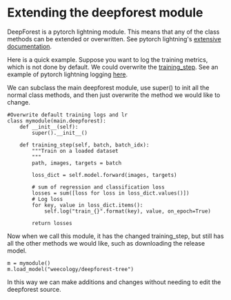 # Extending the deepforest module

DeepForest is a pytorch lightning module. This means that any of the class methods can be extended or overwritten. See pytorch lightning's [extensive documentation](https://pytorch-lightning.readthedocs.io/en/latest/starter/introduction_guide.html).

Here is a quick example. Suppose you want to log the training metrics, which is not done by default. We could overwrite the [training_step](https://pytorch-lightning.readthedocs.io/en/latest/common/lightning_module.html?highlight=training_step#training-loop). See an example of pytorch lightning logging [here](https://pytorch-lightning.readthedocs.io/en/latest/common/loggers.html).

We can subclass the main deepforest module, use super() to init all the normal class methods, and then just overwrite the method we would like to change.

```
#Overwrite default training logs and lr
class mymodule(main.deepforest):
    def __init__(self):
        super().__init__()
    
    def training_step(self, batch, batch_idx):
        """Train on a loaded dataset
        """
        path, images, targets = batch
    
        loss_dict = self.model.forward(images, targets)
    
        # sum of regression and classification loss
        losses = sum([loss for loss in loss_dict.values()])
        # Log loss
        for key, value in loss_dict.items():
            self.log("train_{}".format(key), value, on_epoch=True)
            
        return losses
```

Now when we call this module, it has the changed training_step, but still has all the other methods we would like, such as downloading the release model.

```
m = mymodule()
m.load_model("weecology/deepforest-tree") 

```
In this way we can make additions and changes without needing to edit the deepforest source.